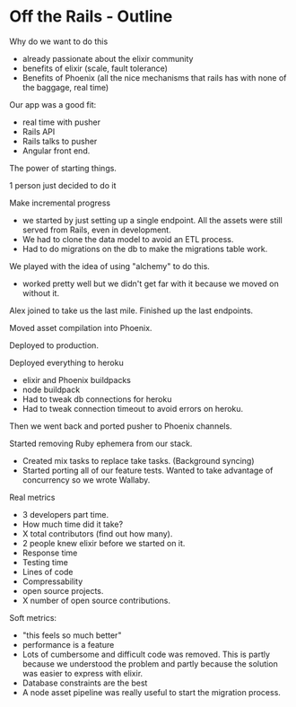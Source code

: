 # Off the Rails - Outline

Why do we want to do this
- already passionate about the elixir community
- benefits of elixir (scale, fault tolerance)
- Benefits of Phoenix (all the nice mechanisms that rails has with none of the baggage, real time)

Our app was a good fit:
- real time with pusher
- Rails API
- Rails talks to pusher
- Angular front end.

The power of starting things.

1 person just decided to do it

Make incremental progress
- we started by just setting up a single endpoint. All the assets were still served from Rails, even in development.
- We had to clone the data model to avoid an ETL process.
- Had to do migrations on the db to make the migrations table work.

We played with the idea of using "alchemy" to do this.
- worked pretty well but we didn't get far with it because we moved on without it.

Alex joined to take us the last mile. Finished up the last endpoints.

Moved asset compilation into Phoenix.

Deployed to production.

Deployed everything to heroku
- elixir and Phoenix buildpacks
- node buildpack
- Had to tweak db connections for heroku
- Had to tweak connection timeout to avoid errors on heroku.

Then we went back and ported pusher to Phoenix channels.

Started removing Ruby ephemera from our stack.
- Created mix tasks to replace take tasks. (Background syncing)
- Started porting all of our feature tests. Wanted to take advantage of concurrency so we wrote Wallaby.

Real metrics

- 3 developers part time.
- How much time did it take?
- X total contributors (find out how many).
- 2 people knew elixir before we started on it.
- Response time
- Testing time
- Lines of code
- Compressability
- open source projects.
- X number of open source contributions.

Soft metrics:

- "this feels so much better"
- performance is a feature
- Lots of cumbersome and difficult code was removed. This is partly because we understood the problem and partly because the solution was easier to express with elixir.
- Database constraints are the best
- A node asset pipeline was really useful to start the migration process.
